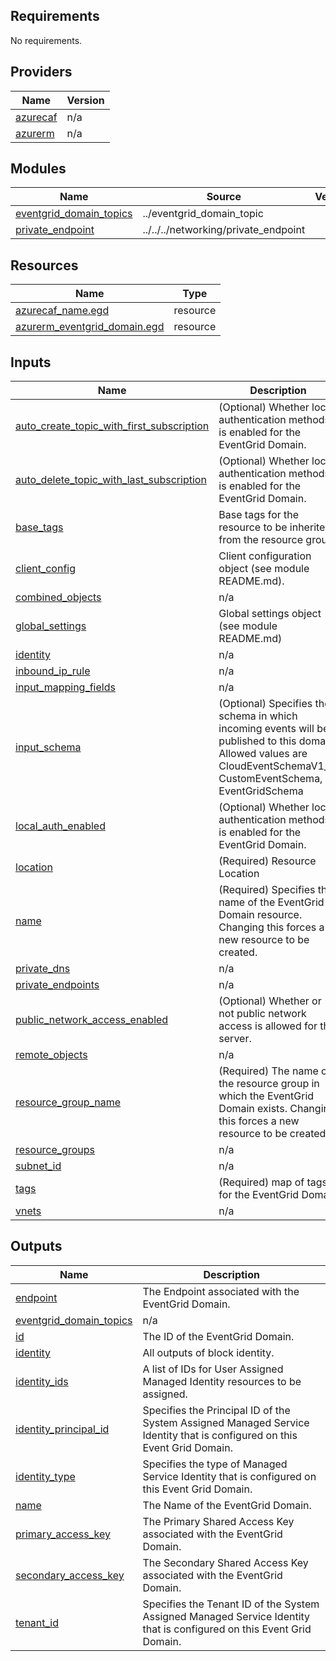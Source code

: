 ## Requirements

No requirements.

## Providers

| Name | Version |
|------|---------|
| <a name="provider_azurecaf"></a> [azurecaf](#provider\_azurecaf) | n/a |
| <a name="provider_azurerm"></a> [azurerm](#provider\_azurerm) | n/a |

## Modules

| Name | Source | Version |
|------|--------|---------|
| <a name="module_eventgrid_domain_topics"></a> [eventgrid\_domain\_topics](#module\_eventgrid\_domain\_topics) | ../eventgrid_domain_topic |  |
| <a name="module_private_endpoint"></a> [private\_endpoint](#module\_private\_endpoint) | ../../../networking/private_endpoint |  |

## Resources

| Name | Type |
|------|------|
| [azurecaf_name.egd](https://registry.terraform.io/providers/aztfmod/azurecaf/latest/docs/resources/name) | resource |
| [azurerm_eventgrid_domain.egd](https://registry.terraform.io/providers/hashicorp/azurerm/latest/docs/resources/eventgrid_domain) | resource |

## Inputs

| Name | Description | Type | Default | Required |
|------|-------------|------|---------|:--------:|
| <a name="input_auto_create_topic_with_first_subscription"></a> [auto\_create\_topic\_with\_first\_subscription](#input\_auto\_create\_topic\_with\_first\_subscription) | (Optional) Whether local authentication methods is enabled for the EventGrid Domain. | `bool` | `true` | no |
| <a name="input_auto_delete_topic_with_last_subscription"></a> [auto\_delete\_topic\_with\_last\_subscription](#input\_auto\_delete\_topic\_with\_last\_subscription) | (Optional) Whether local authentication methods is enabled for the EventGrid Domain. | `bool` | `true` | no |
| <a name="input_base_tags"></a> [base\_tags](#input\_base\_tags) | Base tags for the resource to be inherited from the resource group. | `map(any)` | `{}` | no |
| <a name="input_client_config"></a> [client\_config](#input\_client\_config) | Client configuration object (see module README.md). | `any` | n/a | yes |
| <a name="input_combined_objects"></a> [combined\_objects](#input\_combined\_objects) | n/a | `map` | `{}` | no |
| <a name="input_global_settings"></a> [global\_settings](#input\_global\_settings) | Global settings object (see module README.md) | `any` | n/a | yes |
| <a name="input_identity"></a> [identity](#input\_identity) | n/a | `any` | `null` | no |
| <a name="input_inbound_ip_rule"></a> [inbound\_ip\_rule](#input\_inbound\_ip\_rule) | n/a | `map` | `{}` | no |
| <a name="input_input_mapping_fields"></a> [input\_mapping\_fields](#input\_input\_mapping\_fields) | n/a | `any` | `null` | no |
| <a name="input_input_schema"></a> [input\_schema](#input\_input\_schema) | (Optional) Specifies the schema in which incoming events will be published to this domain. Allowed values are CloudEventSchemaV1\_0, CustomEventSchema, or EventGridSchema | `string` | `"EventGridSchema"` | no |
| <a name="input_local_auth_enabled"></a> [local\_auth\_enabled](#input\_local\_auth\_enabled) | (Optional) Whether local authentication methods is enabled for the EventGrid Domain. | `bool` | `true` | no |
| <a name="input_location"></a> [location](#input\_location) | (Required) Resource Location | `any` | n/a | yes |
| <a name="input_name"></a> [name](#input\_name) | (Required) Specifies the name of the EventGrid Domain resource. Changing this forces a new resource to be created. | `any` | n/a | yes |
| <a name="input_private_dns"></a> [private\_dns](#input\_private\_dns) | n/a | `map` | `{}` | no |
| <a name="input_private_endpoints"></a> [private\_endpoints](#input\_private\_endpoints) | n/a | `any` | n/a | yes |
| <a name="input_public_network_access_enabled"></a> [public\_network\_access\_enabled](#input\_public\_network\_access\_enabled) | (Optional) Whether or not public network access is allowed for this server. | `bool` | `true` | no |
| <a name="input_remote_objects"></a> [remote\_objects](#input\_remote\_objects) | n/a | `any` | `null` | no |
| <a name="input_resource_group_name"></a> [resource\_group\_name](#input\_resource\_group\_name) | (Required) The name of the resource group in which the EventGrid Domain exists. Changing this forces a new resource to be created. | `any` | n/a | yes |
| <a name="input_resource_groups"></a> [resource\_groups](#input\_resource\_groups) | n/a | `any` | n/a | yes |
| <a name="input_subnet_id"></a> [subnet\_id](#input\_subnet\_id) | n/a | `any` | n/a | yes |
| <a name="input_tags"></a> [tags](#input\_tags) | (Required) map of tags for the EventGrid Domain | `any` | n/a | yes |
| <a name="input_vnets"></a> [vnets](#input\_vnets) | n/a | `any` | n/a | yes |

## Outputs

| Name | Description |
|------|-------------|
| <a name="output_endpoint"></a> [endpoint](#output\_endpoint) | The Endpoint associated with the EventGrid Domain. |
| <a name="output_eventgrid_domain_topics"></a> [eventgrid\_domain\_topics](#output\_eventgrid\_domain\_topics) | n/a |
| <a name="output_id"></a> [id](#output\_id) | The ID of the EventGrid Domain. |
| <a name="output_identity"></a> [identity](#output\_identity) | All outputs of block identity. |
| <a name="output_identity_ids"></a> [identity\_ids](#output\_identity\_ids) | A list of IDs for User Assigned Managed Identity resources to be assigned. |
| <a name="output_identity_principal_id"></a> [identity\_principal\_id](#output\_identity\_principal\_id) | Specifies the Principal ID of the System Assigned Managed Service Identity that is configured on this Event Grid Domain. |
| <a name="output_identity_type"></a> [identity\_type](#output\_identity\_type) | Specifies the type of Managed Service Identity that is configured on this Event Grid Domain. |
| <a name="output_name"></a> [name](#output\_name) | The Name of the EventGrid Domain. |
| <a name="output_primary_access_key"></a> [primary\_access\_key](#output\_primary\_access\_key) | The Primary Shared Access Key associated with the EventGrid Domain. |
| <a name="output_secondary_access_key"></a> [secondary\_access\_key](#output\_secondary\_access\_key) | The Secondary Shared Access Key associated with the EventGrid Domain. |
| <a name="output_tenant_id"></a> [tenant\_id](#output\_tenant\_id) | Specifies the Tenant ID of the System Assigned Managed Service Identity that is configured on this Event Grid Domain. |
